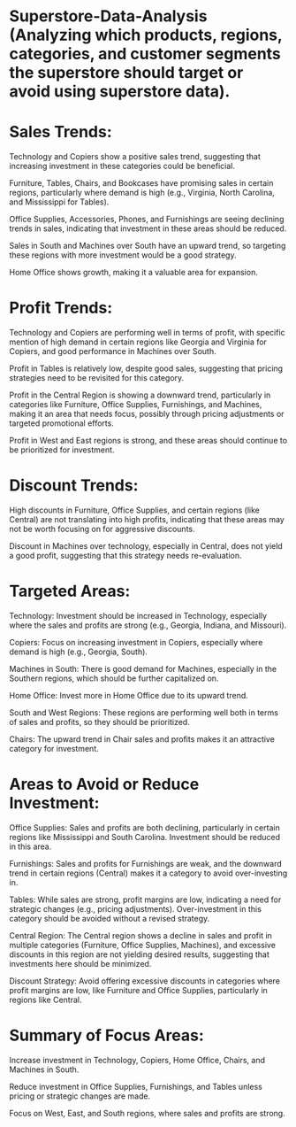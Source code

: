 # Superstore-Data-Analysis (Analyzing which products, regions, categories, and customer segments the superstore should target or avoid using superstore data).

# Sales Trends:

Technology and Copiers show a positive sales trend, suggesting that increasing investment in these categories could be beneficial.

Furniture, Tables, Chairs, and Bookcases have promising sales in certain regions, particularly where demand is high (e.g., Virginia, North Carolina, and Mississippi for Tables).

Office Supplies, Accessories, Phones, and Furnishings are seeing declining trends in sales, indicating that investment in these areas should be reduced.

Sales in South and Machines over South have an upward trend, so targeting these regions with more investment would be a good strategy.

Home Office shows growth, making it a valuable area for expansion.

# Profit Trends:

Technology and Copiers are performing well in terms of profit, with specific mention of high demand in certain regions like Georgia and Virginia for Copiers, and good performance in Machines over South.

Profit in Tables is relatively low, despite good sales, suggesting that pricing strategies need to be revisited for this category.

Profit in the Central Region is showing a downward trend, particularly in categories like Furniture, Office Supplies, Furnishings, and Machines, making it an area that needs focus, possibly through pricing 
adjustments or targeted promotional efforts.

Profit in West and East regions is strong, and these areas should continue to be prioritized for investment.

# Discount Trends:

High discounts in Furniture, Office Supplies, and certain regions (like Central) are not translating into high profits, indicating that these areas may not be worth focusing on for aggressive discounts.

Discount in Machines over technology, especially in Central, does not yield a good profit, suggesting that this strategy needs re-evaluation.

# Targeted Areas:

Technology: Investment should be increased in Technology, especially where the sales and profits are strong (e.g., Georgia, Indiana, and Missouri).

Copiers: Focus on increasing investment in Copiers, especially where demand is high (e.g., Georgia, South).

Machines in South: There is good demand for Machines, especially in the Southern regions, which should be further capitalized on.

Home Office: Invest more in Home Office due to its upward trend.

South and West Regions: These regions are performing well both in terms of sales and profits, so they should be prioritized.

Chairs: The upward trend in Chair sales and profits makes it an attractive category for investment.

# Areas to Avoid or Reduce Investment:

Office Supplies: Sales and profits are both declining, particularly in certain regions like Mississippi and South Carolina. Investment should be reduced in this area.

Furnishings: Sales and profits for Furnishings are weak, and the downward trend in certain regions (Central) makes it a category to avoid over-investing in.

Tables: While sales are strong, profit margins are low, indicating a need for strategic changes (e.g., pricing adjustments). Over-investment in this category should be avoided without a revised strategy.

Central Region: The Central region shows a decline in sales and profit in multiple categories (Furniture, Office Supplies, Machines), and excessive discounts in this region are not yielding desired results, suggesting that investments here should be minimized.

Discount Strategy: Avoid offering excessive discounts in categories where profit margins are low, like Furniture and Office Supplies, particularly in regions like Central.

# Summary of Focus Areas:

Increase investment in Technology, Copiers, Home Office, Chairs, and Machines in South.

Reduce investment in Office Supplies, Furnishings, and Tables unless pricing or strategic changes are made.

Focus on West, East, and South regions, where sales and profits are strong.
